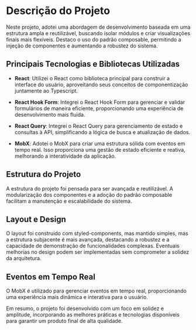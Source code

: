 # Descrição do Projeto

Neste projeto, adotei uma abordagem de desenvolvimento baseada em uma estrutura ampla e reutilizável, buscando isolar módulos e criar visualizações finais mais flexíveis. Destaco o uso do padrão composable, permitindo a injeção de componentes e aumentando a robustez do sistema.

## Principais Tecnologias e Bibliotecas Utilizadas

- **React**: Utilizei o React como biblioteca principal para construir a interface do usuário, aproveitando seus conceitos de componentização juntamente ao Typescript.

- **React Hook Form**: Integrei o React Hook Form para gerenciar e validar formulários de maneira eficiente, proporcionando uma experiência de desenvolvimento mais fluida.

- **React Query**: Integrei o React Query para gerenciamento de estado e consultas à API, simplificando a lógica de busca e atualização de dados.

- **MobX**: Adotei o MobX para criar uma estrutura sólida com eventos em tempo real. Isso proporciona uma gestão de estado eficiente e reativa, melhorando a interatividade da aplicação.

## Estrutura do Projeto

A estrutura do projeto foi pensada para ser avançada e reutilizável. A modularização dos componentes e a adoção do padrão composable facilitam a manutenção e escalabilidade do sistema.

## Layout e Design

O layout foi construido com styled-components, mas mantido simples, mas a estrutura subjacente é mais avançada, destacando a robustez e a capacidade de demonstração de funcionalidades complexas. Eventuais melhorias no design podem ser implementadas sem comprometer a solidez da arquitetura.

## Eventos em Tempo Real

O MobX é utilizado para gerenciar eventos em tempo real, proporcionando uma experiência mais dinâmica e interativa para o usuário.

Em resumo, o projeto foi desenvolvido com um foco em solidez e amplitude, incorporando as melhores práticas e tecnologias disponíveis para garantir um produto final de alta qualidade.
